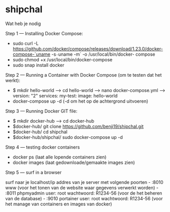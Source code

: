 # shipchal
Wat heb je nodig

Step 1 — Installing Docker Compose:

   - sudo curl -L https://github.com/docker/compose/releases/download/1.23.0/docker-compose-`uname -s`-`uname -m` -o /usr/local/bin/docker- compose
   - sudo chmod +x /usr/local/bin/docker-compose
   - sudo snap install docker 

Step 2 — Running a Container with Docker Compose (om te testen dat het werkt):

   - $ mkdir hello-world --> cd hello-world --> nano docker-compose.yml -->  version: "2"
                                                                           services:
                                                                               my-test:
                                                                                   image: hello-world
   - docker-compose up -d   (-d om het op de achtergrond uitvoeren)

Step 3 — Running Docker GIT file:

   - $ mkdir docker-hub --> cd docker-hub
   - $docker-hub/ git clone https://github.com/benji19/shipchal.git
   - $docker-hub/ cd shipchal
   - $docker-hub/shipchal/ sudo docker-compose up -d
   
Step 4 — testing docker containers

   - docker ps       (laat alle lopende containers zien)
   - docker images   (laat gedownloade/gemaakte images zien)
   
Step 5 — surf in a browser

   surf naar je localhost/ip addres van je server met volgende poorten
      - :8010  www            (voor het tonen van de website waar gegevens verwerkt worden)
      - :8011  phpmyadmin  user: root  wachtwoord: R1234-56  (voor de het beheren van de database)
      - :9010  portainer   user: root  wachtwoord: R1234-56  (voor het manage van containers en images van docker)
